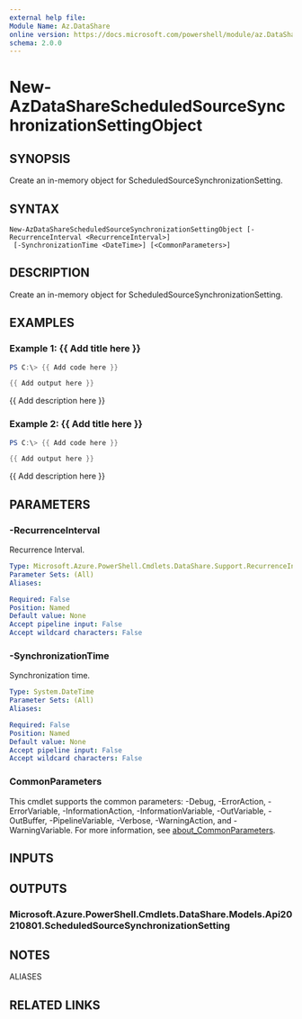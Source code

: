 ```yaml
---
external help file:
Module Name: Az.DataShare
online version: https://docs.microsoft.com/powershell/module/az.DataShare/new-AzDataShareScheduledSourceSynchronizationSettingObject
schema: 2.0.0
---
```


# New-AzDataShareScheduledSourceSynchronizationSettingObject

## SYNOPSIS
Create an in-memory object for ScheduledSourceSynchronizationSetting.

## SYNTAX

```
New-AzDataShareScheduledSourceSynchronizationSettingObject [-RecurrenceInterval <RecurrenceInterval>]
 [-SynchronizationTime <DateTime>] [<CommonParameters>]
```

## DESCRIPTION
Create an in-memory object for ScheduledSourceSynchronizationSetting.

## EXAMPLES

### Example 1: {{ Add title here }}
```powershell
PS C:\> {{ Add code here }}

{{ Add output here }}
```

{{ Add description here }}

### Example 2: {{ Add title here }}
```powershell
PS C:\> {{ Add code here }}

{{ Add output here }}
```

{{ Add description here }}

## PARAMETERS

### -RecurrenceInterval
Recurrence Interval.

```yaml
Type: Microsoft.Azure.PowerShell.Cmdlets.DataShare.Support.RecurrenceInterval
Parameter Sets: (All)
Aliases:

Required: False
Position: Named
Default value: None
Accept pipeline input: False
Accept wildcard characters: False
```

### -SynchronizationTime
Synchronization time.

```yaml
Type: System.DateTime
Parameter Sets: (All)
Aliases:

Required: False
Position: Named
Default value: None
Accept pipeline input: False
Accept wildcard characters: False
```

### CommonParameters
This cmdlet supports the common parameters: -Debug, -ErrorAction, -ErrorVariable, -InformationAction, -InformationVariable, -OutVariable, -OutBuffer, -PipelineVariable, -Verbose, -WarningAction, and -WarningVariable. For more information, see [about_CommonParameters](http://go.microsoft.com/fwlink/?LinkID=113216).

## INPUTS

## OUTPUTS

### Microsoft.Azure.PowerShell.Cmdlets.DataShare.Models.Api20210801.ScheduledSourceSynchronizationSetting

## NOTES

ALIASES

## RELATED LINKS

